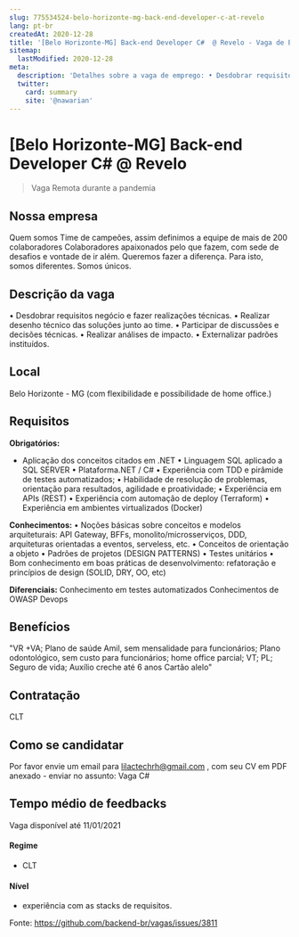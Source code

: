 ```yaml
---
slug: 775534524-belo-horizonte-mg-back-end-developer-c-at-revelo
lang: pt-br
createdAt: 2020-12-28
title: '[Belo Horizonte-MG] Back-end Developer C#  @ Revelo - Vaga de Emprego'
sitemap:
  lastModified: 2020-12-28
meta:
  description: 'Detalhes sobre a vaga de emprego: • Desdobrar requisitos negócio e fazer realizações técnicas. • Realizar desenho técnico das soluções junto ao time. • Participar de discussões e decisões técnicas. • Realizar análises de impacto. • Externalizar padrões instituídos.'
  twitter:
    card: summary
    site: '@nawarian'
---
```


# [Belo Horizonte-MG] Back-end Developer C#  @ Revelo

<!--
==================================================
Caso a vaga for remoto durante a pandemia informar no texto "Remoto durante o covid"
==================================================
-->
<!-- 
==================================================
POR FAVOR, SÓ POSTE SE A VAGA FOR PARA BACK-END!

Não faça distinção de gênero no título da vaga.

Use: "Back-End Developer" ao invés de 
"Desenvolvedor Back-End" \o/

Exemplo: `[São Paulo] Back-End Developer @ NOME DA EMPRESA`
==================================================
-->
<!--
==================================================
Caso a vaga for remoto durante a pandemia deixar a linha abaixo
==================================================
-->
> Vaga Remota durante a pandemia

## Nossa empresa
Quem somos
Time de campeões, assim definimos a equipe de mais de 200 colaboradores  Colaboradores apaixonados pelo que fazem, com sede de desafios e vontade de ir além. 
Queremos fazer a diferença. Para isto, somos diferentes. Somos únicos.

## Descrição da vaga
• Desdobrar requisitos negócio e fazer realizações técnicas.
• Realizar desenho técnico das soluções junto ao time.
• Participar de discussões e decisões técnicas.
• Realizar análises de impacto.
• Externalizar padrões instituídos.

## Local
Belo Horizonte - MG (com flexibilidade e possibilidade
de home office.)

## Requisitos
**Obrigatórios:**
- Aplicação dos conceitos citados em .NET
• Linguagem SQL aplicado a SQL SERVER
• Plataforma.NET / C#
• Experiência com TDD e pirâmide de testes automatizados;
• Habilidade de resolução de problemas, orientação para resultados, agilidade e proatividade;
• Experiência em APIs (REST)
• Experiência com automação de deploy (Terraform)
• Experiência em ambientes virtualizados (Docker)

**Conhecimentos:**
• Noções básicas sobre conceitos e modelos arquiteturais: API Gateway, BFFs,
monolito/microsserviços, DDD, arquiteturas orientadas a eventos, serveless, etc.
• Conceitos de orientação a objeto
• Padrões de projetos (DESIGN PATTERNS)
• Testes unitários
• Bom conhecimento em boas práticas de desenvolvimento: refatoração e princípios de design
(SOLID, DRY, OO, etc)

**Diferenciais:**
Conhecimento em testes automatizados
Conhecimentos de OWASP
Devops

## Benefícios

"VR +VA;
Plano de saúde Amil, sem mensalidade para funcionários;
Plano odontológico, sem custo para funcionários;
home office parcial;
VT;
PL;
Seguro de vida;
Auxílio creche até 6 anos
Cartão alelo"

## Contratação

CLT

## Como se candidatar

Por favor envie um email para lilactechrh@gmail.com , com seu CV em PDF anexado - enviar no assunto: Vaga C#

## Tempo médio de feedbacks

Vaga disponível até 11/01/2021

#### Regime
- CLT

#### Nível
- experiência com as stacks de requisitos. 


Fonte: https://github.com/backend-br/vagas/issues/3811